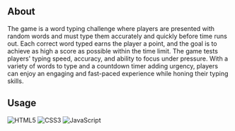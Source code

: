 ## About

The game is a word typing challenge where players are presented with random 
words and must type them accurately and quickly before time runs out. Each 
correct word typed earns the player a point, and the goal is to achieve as high 
a score as possible within the time limit. The game tests players' typing speed, 
accuracy, and ability to focus under pressure. With a variety of words to type 
and a countdown timer adding urgency, players can enjoy an engaging and 
fast-paced experience while honing their typing skills.

## Usage
![HTML5](https://img.shields.io/badge/HTML5-E34F26?style=for-the-badge&logo=html5&logoColor=white)
![CSS3](https://img.shields.io/badge/CSS3-1572B6?style=for-the-badge&logo=css3&logoColor=white)
![JavaScript](https://img.shields.io/badge/JavaScript-323330?style=for-the-badge&logo=javascript&logoColor=F7DF1E)
